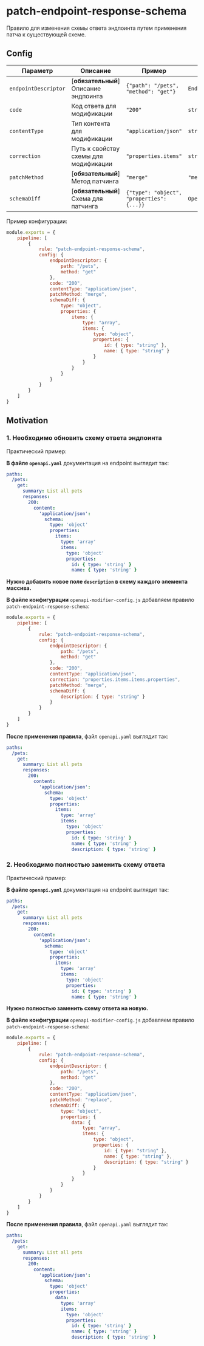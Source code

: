 # patch-endpoint-response-schema

Правило для изменения схемы ответа эндпоинта путем применения патча к существующей схеме.

## Config

| Параметр | Описание | Пример | Типизация | Дефолтное |
|----------|-----------|---------|------------|-----------|
| `endpointDescriptor` | [**обязательный**] Описание эндпоинта | `{"path": "/pets", "method": "get"}` | `EndpointDescriptorConfig` | - |
| `code` | Код ответа для модификации | `"200"` | `string` | - |
| `contentType` | Тип контента для модификации | `"application/json"` | `string` | - |
| `correction` | Путь к свойству схемы для модификации | `"properties.items"` | `string` | - |
| `patchMethod` | [**обязательный**] Метод патчинга | `"merge"` | `"merge" \| "replace"` | `"merge"` |
| `schemaDiff` | [**обязательный**] Схема для патчинга | `{"type": "object", "properties": {...}}` | `OpenAPISchemaConfig` | - |

Пример конфигурации:

```js
module.exports = {
    pipeline: [
        {
            rule: "patch-endpoint-response-schema",
            config: {
                endpointDescriptor: {
                    path: "/pets",
                    method: "get"
                },
                code: "200",
                contentType: "application/json",
                patchMethod: "merge",
                schemaDiff: {
                    type: "object",
                    properties: {
                        items: {
                            type: "array",
                            items: {
                                type: "object",
                                properties: {
                                    id: { type: "string" },
                                    name: { type: "string" }
                                }
                            }
                        }
                    }
                }
            }
        }
    ]
}
```

## Motivation

### 1. Необходимо обновить схему ответа эндпоинта

Практический пример:

**В файле `openapi.yaml`** документация на endpoint выглядит так:

```yaml
paths:
  /pets:
    get:
      summary: List all pets
      responses:
        200:
          content:
            'application/json':
              schema:
                type: 'object'
                properties:
                  items:
                    type: 'array'
                    items:
                      type: 'object'
                      properties:
                        id: { type: 'string' }
                        name: { type: 'string' }
```

**Нужно добавить новое поле `description` в схему каждого элемента массива.**

**В файле конфигурации** `openapi-modifier-config.js` добавляем правило `patch-endpoint-response-schema`:

```js
module.exports = {
    pipeline: [
        {
            rule: "patch-endpoint-response-schema",
            config: {
                endpointDescriptor: {
                    path: "/pets",
                    method: "get"
                },
                code: "200",
                contentType: "application/json",
                correction: "properties.items.items.properties",
                patchMethod: "merge",
                schemaDiff: {
                    description: { type: "string" }
                }
            }
        }
    ]
}
```

**После применения правила**, файл `openapi.yaml` выглядит так:

```yaml
paths:
  /pets:
    get:
      summary: List all pets
      responses:
        200:
          content:
            'application/json':
              schema:
                type: 'object'
                properties:
                  items:
                    type: 'array'
                    items:
                      type: 'object'
                      properties:
                        id: { type: 'string' }
                        name: { type: 'string' }
                        description: { type: 'string' }
```

### 2. Необходимо полностью заменить схему ответа

Практический пример:

**В файле `openapi.yaml`** документация на endpoint выглядит так:

```yaml
paths:
  /pets:
    get:
      summary: List all pets
      responses:
        200:
          content:
            'application/json':
              schema:
                type: 'object'
                properties:
                  items:
                    type: 'array'
                    items:
                      type: 'object'
                      properties:
                        id: { type: 'string' }
                        name: { type: 'string' }
```

**Нужно полностью заменить схему ответа на новую.**

**В файле конфигурации** `openapi-modifier-config.js` добавляем правило `patch-endpoint-response-schema`:

```js
module.exports = {
    pipeline: [
        {
            rule: "patch-endpoint-response-schema",
            config: {
                endpointDescriptor: {
                    path: "/pets",
                    method: "get"
                },
                code: "200",
                contentType: "application/json",
                patchMethod: "replace",
                schemaDiff: {
                    type: "object",
                    properties: {
                        data: {
                            type: "array",
                            items: {
                                type: "object",
                                properties: {
                                    id: { type: "string" },
                                    name: { type: "string" },
                                    description: { type: "string" }
                                }
                            }
                        }
                    }
                }
            }
        }
    ]
}
```

**После применения правила**, файл `openapi.yaml` выглядит так:

```yaml
paths:
  /pets:
    get:
      summary: List all pets
      responses:
        200:
          content:
            'application/json':
              schema:
                type: 'object'
                properties:
                  data:
                    type: 'array'
                    items:
                      type: 'object'
                      properties:
                        id: { type: 'string' }
                        name: { type: 'string' }
                        description: { type: 'string' }
``` 